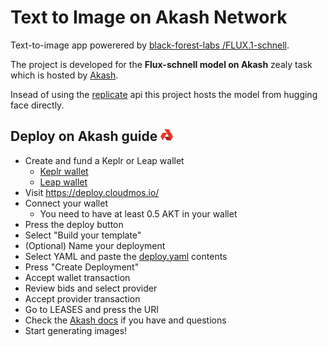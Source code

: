 # Text to Image on Akash Network

Text-to-image app powerered by [black-forest-labs /FLUX.1-schnell](https://huggingface.co/black-forest-labs/FLUX.1-schnell).

The project is developed for the **Flux-schnell model on Akash** zealy task which is hosted by [Akash](https://zealy.io/cw/akashnetwork/questboard).

Insead of using the [replicate](https://replicate.com/black-forest-labs/flux-schnell/api) api this project hosts the model from hugging face directly.

## Deploy on Akash guide <img src="./assets/akash-logo.png" alt="drawing" width=20 height=20/>

- Create and fund a Keplr or Leap wallet
  - [Keplr wallet](https://akash.network/docs/getting-started/token-and-wallets/#keplr-wallet)
  - [Leap wallet](https://akash.network/docs/getting-started/token-and-wallets/#leap-cosmos-wallet)
- Visit https://deploy.cloudmos.io/
- Connect your wallet
  - You need to have at least 0.5 AKT in your wallet
- Press the deploy button
- Select "Build your template"
- (Optional) Name your deployment
- Select YAML and paste the [deploy.yaml](deploy.yaml) contents
- Press "Create Deployment"
- Accept wallet transaction
- Review bids and select provider
- Accept provider transaction
- Go to LEASES and press the URI
- Check the [Akash docs](https://akash.network/docs/deployments/cloudmos-deploy/) if you have and questions
- Start generating images!
